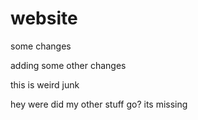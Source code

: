 # website

some changes

adding some other changes

this is weird
junk


hey were did my other stuff go?  its missing
